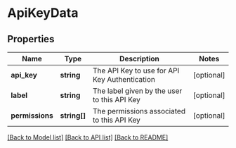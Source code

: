 # ApiKeyData

## Properties
Name | Type | Description | Notes
------------ | ------------- | ------------- | -------------
**api_key** | **string** | The API Key to use for API Key Authentication | [optional] 
**label** | **string** | The label given by the user to this API Key | [optional] 
**permissions** | **string[]** | The permissions associated to this API Key | [optional] 

[[Back to Model list]](../../README.md#documentation-for-models) [[Back to API list]](../../README.md#documentation-for-api-endpoints) [[Back to README]](../../README.md)

